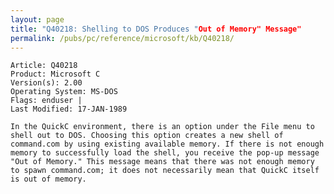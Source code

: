 ```yaml
---
layout: page
title: "Q40218: Shelling to DOS Produces "Out of Memory" Message"
permalink: /pubs/pc/reference/microsoft/kb/Q40218/
---
```


	Article: Q40218
	Product: Microsoft C
	Version(s): 2.00
	Operating System: MS-DOS
	Flags: enduser |
	Last Modified: 17-JAN-1989
	
	In the QuickC environment, there is an option under the File menu to
	shell out to DOS. Choosing this option creates a new shell of
	command.com by using existing available memory. If there is not enough
	memory to successfully load the shell, you receive the pop-up message
	"Out of Memory." This message means that there was not enough memory
	to spawn command.com; it does not necessarily mean that QuickC itself
	is out of memory.
